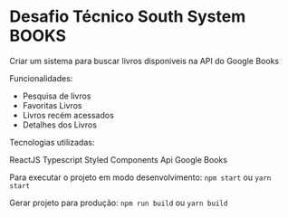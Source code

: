 # Desafio Técnico South System BOOKS

Criar um sistema para buscar livros disponíveis na API do Google Books

Funcionalidades:

 - Pesquisa de livros
 - Favoritas Livros
 - Livros recém acessados
 - Detalhes dos Livros
 
Tecnologias utilizadas:

ReactJS
Typescript
Styled Components
Api Google Books

Para executar o projeto em modo desenvolvimento:
`npm start` ou `yarn start`

Gerar projeto para produção:
`npm run build` ou `yarn build`
